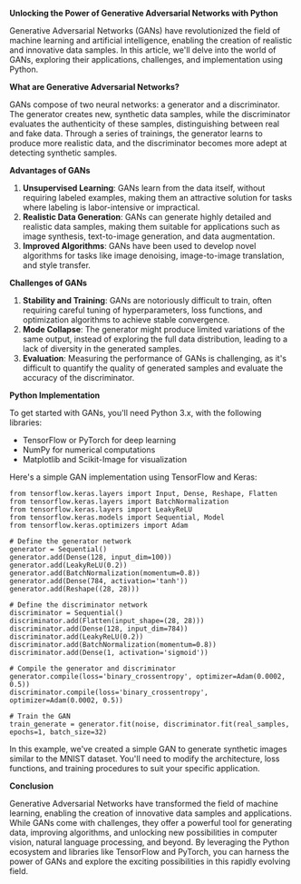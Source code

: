 **Unlocking the Power of Generative Adversarial Networks with Python**

Generative Adversarial Networks (GANs) have revolutionized the field of machine learning and artificial intelligence, enabling the creation of realistic and innovative data samples. In this article, we'll delve into the world of GANs, exploring their applications, challenges, and implementation using Python.

**What are Generative Adversarial Networks?**

GANs compose of two neural networks: a generator and a discriminator. The generator creates new, synthetic data samples, while the discriminator evaluates the authenticity of these samples, distinguishing between real and fake data. Through a series of trainings, the generator learns to produce more realistic data, and the discriminator becomes more adept at detecting synthetic samples.

**Advantages of GANs**

1. **Unsupervised Learning**: GANs learn from the data itself, without requiring labeled examples, making them an attractive solution for tasks where labeling is labor-intensive or impractical.
2. **Realistic Data Generation**: GANs can generate highly detailed and realistic data samples, making them suitable for applications such as image synthesis, text-to-image generation, and data augmentation.
3. **Improved Algorithms**: GANs have been used to develop novel algorithms for tasks like image denoising, image-to-image translation, and style transfer.

**Challenges of GANs**

1. **Stability and Training**: GANs are notoriously difficult to train, often requiring careful tuning of hyperparameters, loss functions, and optimization algorithms to achieve stable convergence.
2. **Mode Collapse**: The generator might produce limited variations of the same output, instead of exploring the full data distribution, leading to a lack of diversity in the generated samples.
3. **Evaluation**: Measuring the performance of GANs is challenging, as it's difficult to quantify the quality of generated samples and evaluate the accuracy of the discriminator.

**Python Implementation**

To get started with GANs, you'll need Python 3.x, with the following libraries:
* TensorFlow or PyTorch for deep learning
* NumPy for numerical computations
* Matplotlib and Scikit-Image for visualization

Here's a simple GAN implementation using TensorFlow and Keras:
```
from tensorflow.keras.layers import Input, Dense, Reshape, Flatten
from tensorflow.keras.layers import BatchNormalization
from tensorflow.keras.layers import LeakyReLU
from tensorflow.keras.models import Sequential, Model
from tensorflow.keras.optimizers import Adam

# Define the generator network
generator = Sequential()
generator.add(Dense(128, input_dim=100))
generator.add(LeakyReLU(0.2))
generator.add(BatchNormalization(momentum=0.8))
generator.add(Dense(784, activation='tanh'))
generator.add(Reshape((28, 28)))

# Define the discriminator network
discriminator = Sequential()
discriminator.add(Flatten(input_shape=(28, 28)))
discriminator.add(Dense(128, input_dim=784))
discriminator.add(LeakyReLU(0.2))
discriminator.add(BatchNormalization(momentum=0.8))
discriminator.add(Dense(1, activation='sigmoid'))

# Compile the generator and discriminator
generator.compile(loss='binary_crossentropy', optimizer=Adam(0.0002, 0.5))
discriminator.compile(loss='binary_crossentropy', optimizer=Adam(0.0002, 0.5))

# Train the GAN
train_generate = generator.fit(noise, discriminator.fit(real_samples, epochs=1, batch_size=32)
```
In this example, we've created a simple GAN to generate synthetic images similar to the MNIST dataset. You'll need to modify the architecture, loss functions, and training procedures to suit your specific application.

**Conclusion**

Generative Adversarial Networks have transformed the field of machine learning, enabling the creation of innovative data samples and applications. While GANs come with challenges, they offer a powerful tool for generating data, improving algorithms, and unlocking new possibilities in computer vision, natural language processing, and beyond. By leveraging the Python ecosystem and libraries like TensorFlow and PyTorch, you can harness the power of GANs and explore the exciting possibilities in this rapidly evolving field.